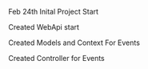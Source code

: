 Feb 24th Inital Project Start 

Created WebApi start

Created Models and Context For Events

Created Controller for Events
